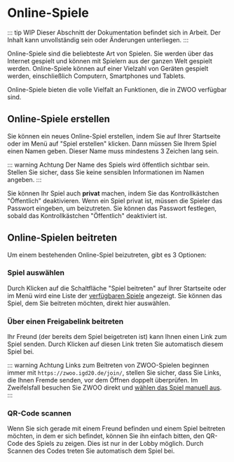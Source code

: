 # Online-Spiele

::: tip WIP
Dieser Abschnitt der Dokumentation befindet sich in Arbeit. Der Inhalt kann unvollständig sein oder Änderungen unterliegen.
:::

Online-Spiele sind die beliebteste Art von Spielen. Sie werden über das Internet gespielt und können mit Spielern aus der ganzen Welt gespielt werden. Online-Spiele können auf einer Vielzahl von Geräten gespielt werden, einschließlich Computern, Smartphones und Tablets.

Online-Spiele bieten die volle Vielfalt an Funktionen, die in ZWOO verfügbar sind.

## Online-Spiele erstellen

Sie können ein neues Online-Spiel erstellen, indem Sie auf Ihrer Startseite oder im Menü auf "Spiel erstellen" klicken. Dann müssen Sie Ihrem Spiel einen Namen geben. Dieser Name muss mindestens 3 Zeichen lang sein.

::: warning Achtung
Der Name des Spiels wird öffentlich sichtbar sein. Stellen Sie sicher, dass Sie keine sensiblen Informationen im Namen angeben.
:::

Sie können Ihr Spiel auch **privat** machen, indem Sie das Kontrollkästchen "Öffentlich" deaktivieren. Wenn ein Spiel privat ist, müssen die Spieler das Passwort eingeben, um beizutreten. Sie können das Passwort festlegen, sobald das Kontrollkästchen "Öffentlich" deaktiviert ist.

## Online-Spielen beitreten

Um einem bestehenden Online-Spiel beizutreten, gibt es 3 Optionen:

### Spiel auswählen

Durch Klicken auf die Schaltfläche "Spiel beitreten" auf Ihrer Startseite oder im Menü wird eine Liste der [verfügbaren Spiele](https://zwoo.igd20.de/available-games) angezeigt. Sie können das Spiel, dem Sie beitreten möchten, direkt hier auswählen.

### Über einen Freigabelink beitreten

Ihr Freund (der bereits dem Spiel beigetreten ist) kann Ihnen einen Link zum Spiel senden. Durch Klicken auf diesen Link treten Sie automatisch diesem Spiel bei.

::: warning Achtung
Links zum Beitreten von ZWOO-Spielen beginnen immer mit `https://zwoo.igd20.de/join/`, stellen Sie sicher, dass Sie Links, die Ihnen Fremde senden, vor dem Öffnen doppelt überprüfen. Im Zweifelsfall besuchen Sie ZWOO direkt und [wählen das Spiel manuell aus](#spiel-auswählen).
:::

### QR-Code scannen

Wenn Sie sich gerade mit einem Freund befinden und einem Spiel beitreten möchten, in dem er sich befindet, können Sie ihn einfach bitten, den QR-Code des Spiels zu zeigen. Dies ist nur in der Lobby möglich. Durch Scannen des Codes treten Sie automatisch dem Spiel bei.
